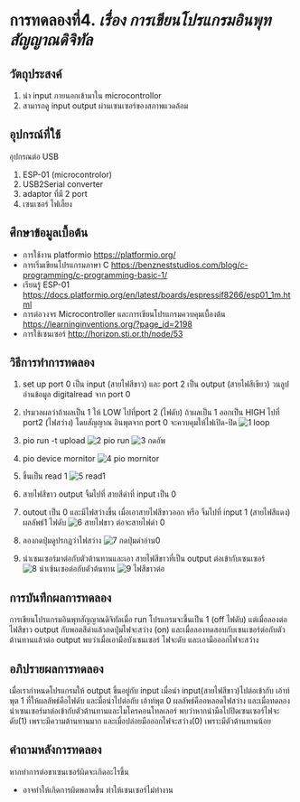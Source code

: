 # การทดลองที่4. _เรื่อง การเขียนโปรแกรมอินพุทสัญญาณดิจิทัล_

## วัตถุประสงค์
1. นำ input ภายนอกเข้ามาใน microcontrollor 
2. สามารถดู input output ผ่านเซนเซอร์ของสภาพแวดล้อม
## อุปกรณ์ที่ใช้
อุปกรณต่อ USB
1. ESP-01 (microcontrolor)
2. USB2Serial converter
3. adaptor ที่มี 2 port
4. เซนเซอร์
ไฟเลี้ยง
## ศึกษาข้อมูลเบื้อต้น
* การใช้งาน platformio https://platformio.org/
* การเริ่มเขียนโปรแกรมภาษา C https://benzneststudios.com/blog/c-programming/c-programming-basic-1/
* เรียนรู้ ESP-01   https://docs.platformio.org/en/latest/boards/espressif8266/esp01_1m.html
* การต่อวงจร Microcontroller และการเขียนโปรแกรมควบคุมเบื้องต้น https://learninginventions.org/?page_id=2198
* การใช้เซนเซอร์ http://horizon.sti.or.th/node/53
## วิธีการทำการทดลอง
1. set up port 0 เป็น input (สายไฟสีขาว) และ port 2 เป็น output (สายไฟสีเขียว) วนลูป อ่านข้อมูล digitalread จาก port 0

2. ปรมวลผลว่าถ้าผลเป็น 1 ให้ LOW ไปที่port 2 (ไฟดับ) ถ้าผลเป็น 1 ออกเป็น HIGH ไปที่ port2 (ไฟสว่าง) โดยสัญญาณ อินพุตจาก port 0 จะควบคุมให้ไฟเปิด-ปิด 
![1 loop](https://user-images.githubusercontent.com/80879653/112177448-8226df00-8c2b-11eb-8213-85b78c2b12a8.png)

3. pio run -t upload
![2  pio run](https://user-images.githubusercontent.com/80879653/112177504-923ebe80-8c2b-11eb-9131-e108e53a9768.png)
![3  กดอัพ](https://user-images.githubusercontent.com/80879653/112323210-2704f300-8ce4-11eb-9203-f0ffd1d6f2ac.png)


4. pio device mornitor
 ![4  pio mornitor](https://user-images.githubusercontent.com/80879653/112177736-c4502080-8c2b-11eb-825a-1c5fee839130.png)
5. ขึ้นเป็น read 1
 ![5 read1](https://user-images.githubusercontent.com/80879653/112177835-db8f0e00-8c2b-11eb-9350-61fc8a69992d.png)

6. สายไฟสีขาว output จิ้มไปที่ สายสีดำที่ input เป็น 0
7. outout เป็น 0 และมีไฟสว่างขึ้น เมื่อเอาสายไฟสีขาวออก หรือ จิ้มไปที่ input 1 (สายไฟสีแดง) ผลลัพธ์1 ไฟดับ
![6 สายไฟขาว ต่อจะสายไฟดำ 0](https://user-images.githubusercontent.com/80879653/112178377-43ddef80-8c2c-11eb-8d07-84690d45e4fa.png)
8. ลองกดปุ่มดูปรกฏว่าไฟสว่าง 
![7 กดปุ่มดำอ่าน0](https://user-images.githubusercontent.com/80879653/112181437-07f85980-8c2f-11eb-8309-bf032eb1a02c.png)
9. นำเซนเซอร์มาต่อกับตัวต้านทานและเอา สายไฟสีขาวที่เป็น output ต่อเข้ากับเซนเซอร์ 
![8 นำเซ้นเซอต่อกับตัวต้นทาน](https://user-images.githubusercontent.com/80879653/112181615-2c543600-8c2f-11eb-8695-e2ea000b0366.png)
![9 ไฟสีขาวต่อ](https://user-images.githubusercontent.com/80879653/112181642-31b18080-8c2f-11eb-95fb-cfbdf7f0481b.png)


## การบันทึกผลการทดลอง
การเขียนโปรแกรมอินพุทสัญญาณดิจิทัลเมื่อ run โปรแกรมจะขึ้นเป็น 1 (off ไฟดับ) แต่เมื่อลองต่อไฟสีขาว output กับพอตสีดำแล้วกดปุ่มไฟจะสว่าง (on) และเมื่อลองทดสอบกับเซนเซอร์ต่อกับตัวต้านทานแล้วต่อ output พบว่าเมื่อเอามือบังเซนเซอร์ ไฟจะดับ และเอามือออกไฟจะสว่าง
## อภิปรายผลการทดลอง
เมื่อเรากำหนดโปรแกรมให้ output ขึ้นอยู่กับ input เมื่อนำ input(สายไฟสีขาว)ไปต่อเข้ากับ เอ้าท์พุต 1 ที่ให้ผลลัพธ์คือไฟดับ และมื่อนำไปต่อกับ เอ้าท์พุต 0 ผลลัพธ์คืออหลอดไฟสว่าง และเมื่อทดลองนำเซนเซอร์มาต่อเข้ากับตัวต้านทานและไมโครคอนโทลเลอร์ พบว่าหากนำมือไปปิดเซนเซอร์ไฟจะดับ(1) เพราะมีความต้านทานมาก และเมื่อปล่อยมือออกไฟจะสว่าง(0) เพราะมีตัวต้านทานน้อย
## คำถามหลังการทดลอง
หากทำการต่อขาเซนเซอร์ผิดจะเกิดอะไรขึ้น
* อาจทำให้เกิดการผิดพลาดขึ้น ทำให้เซนเซอร์ไม่ทำงาน
